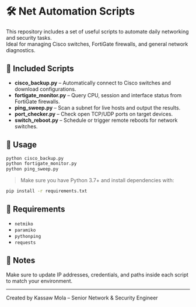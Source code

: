 # 🛠️ Net Automation Scripts

This repository includes a set of useful scripts to automate daily networking and security tasks.  
Ideal for managing Cisco switches, FortiGate firewalls, and general network diagnostics.

## 📌 Included Scripts

- **cisco_backup.py** – Automatically connect to Cisco switches and download configurations.
- **fortigate_monitor.py** – Query CPU, session and interface status from FortiGate firewalls.
- **ping_sweep.py** – Scan a subnet for live hosts and output the results.
- **port_checker.py** – Check open TCP/UDP ports on target devices.
- **switch_reboot.py** – Schedule or trigger remote reboots for network switches.

## 🚀 Usage

```bash
python cisco_backup.py
python fortigate_monitor.py
python ping_sweep.py
```

> Make sure you have Python 3.7+ and install dependencies with:
```bash
pip install -r requirements.txt
```

## 📂 Requirements

- `netmiko`
- `paramiko`
- `pythonping`
- `requests`

## 🔐 Notes
Make sure to update IP addresses, credentials, and paths inside each script to match your environment.

---
Created by Kassaw Mola – Senior Network & Security Engineer
